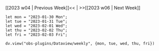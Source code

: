 [[2023 w04 | Previous Week]]<< | >>[[2023 w06 | Next Week]]

```dataviewjs
let mon = "2023-01-30 Mon";
let tue = "2023-01-31 Tue";
let wed = "2023-02-01 Wed";
let thu = "2023-02-02 Thu";
let fri = "2023-02-03 Fri";

dv.view("obs-plugins/Dataview/weekly", {mon, tue, wed, thu, fri})
```